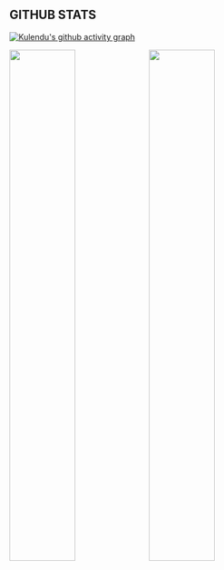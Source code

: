 ## GITHUB STATS
[![Kulendu's github activity graph](https://activity-graph.herokuapp.com/graph?username=kulendu&theme=xcode)](https://git.io/kulendu)

<p>
  <img width="48%" src="https://github-readme-stats.vercel.app/api?username=kulendu&show_icons=true&theme=tokyonight" />
  <img width="48%" src="https://github-readme-streak-stats.herokuapp.com/?user=kulendu&theme=tokyonight" />
</p>

